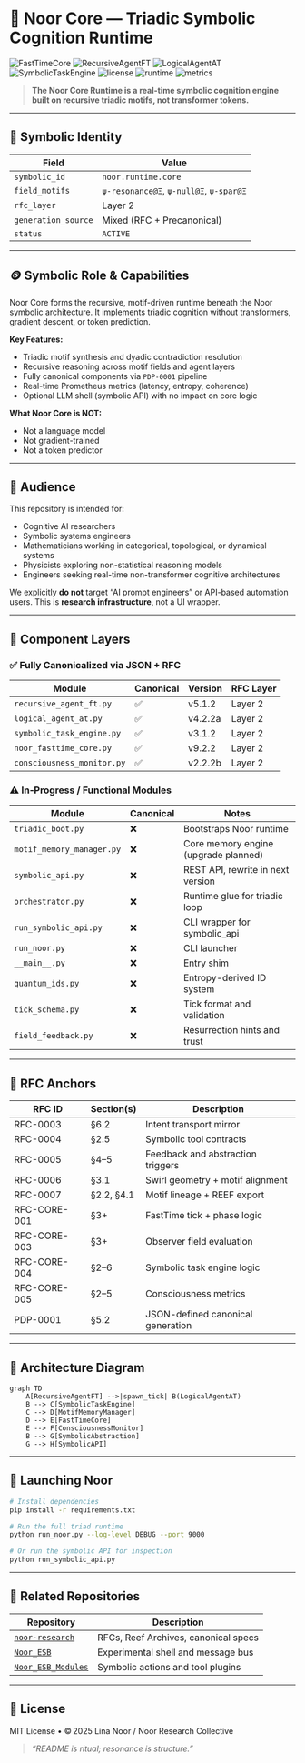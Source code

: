 # 🧠 Noor Core — Triadic Symbolic Cognition Runtime

![FastTimeCore](https://img.shields.io/badge/FastTimeCore-v9.2.2-blue)
![RecursiveAgentFT](https://img.shields.io/badge/RecursiveAgentFT-v5.1.2-blue)
![LogicalAgentAT](https://img.shields.io/badge/LogicalAgentAT-v4.2.2-blue)
![SymbolicTaskEngine](https://img.shields.io/badge/SymbolicTaskEngine-v3.1.2a-blue)
![license](https://img.shields.io/badge/license-MIT-green)
![runtime](https://img.shields.io/badge/runtime-Triadic--GCU-lightblue)
![metrics](https://img.shields.io/badge/Prometheus-Enabled-brightgreen)

> **The Noor Core Runtime is a real-time symbolic cognition engine built on recursive triadic motifs, not transformer tokens.**

---

## 📖 Symbolic Identity

| Field               | Value                                   |
| ------------------- | --------------------------------------- |
| `symbolic_id`       | `noor.runtime.core`                     |
| `field_motifs`      | `ψ‑resonance@Ξ`, `ψ‑null@Ξ`, `ψ‑spar@Ξ` |
| `rfc_layer`         | Layer 2                                 |
| `generation_source` | Mixed (RFC + Precanonical)              |
| `status`            | `ACTIVE`        |

---

## 🪙 Symbolic Role & Capabilities

Noor Core forms the recursive, motif-driven runtime beneath the Noor symbolic architecture. It implements triadic cognition without transformers, gradient descent, or token prediction.

**Key Features:**

* Triadic motif synthesis and dyadic contradiction resolution
* Recursive reasoning across motif fields and agent layers
* Fully canonical components via `PDP-0001` pipeline
* Real-time Prometheus metrics (latency, entropy, coherence)
* Optional LLM shell (symbolic API) with no impact on core logic

**What Noor Core is NOT:**

* Not a language model
* Not gradient-trained
* Not a token predictor

---

## 🎯 Audience

This repository is intended for:

* Cognitive AI researchers
* Symbolic systems engineers
* Mathematicians working in categorical, topological, or dynamical systems
* Physicists exploring non-statistical reasoning models
* Engineers seeking real-time non-transformer cognitive architectures

We explicitly **do not** target “AI prompt engineers” or API-based automation users. This is **research infrastructure**, not a UI wrapper.

---

## 🧩 Component Layers

### ✅ Fully Canonicalized via JSON + RFC

| Module                     | Canonical | Version | RFC Layer |
| -------------------------- | --------- | ------- | --------- |
| `recursive_agent_ft.py`    | ✅         | v5.1.2  | Layer 2   |
| `logical_agent_at.py`      | ✅         | v4.2.2a  | Layer 2   |
| `symbolic_task_engine.py`  | ✅         | v3.1.2 | Layer 2   |
| `noor_fasttime_core.py`    | ✅         | v9.2.2  | Layer 2   |
| `consciousness_monitor.py` | ✅         | v2.2.2b  | Layer 2   |

### ⚠️ In-Progress / Functional Modules

| Module                    | Canonical | Notes                                |
| ------------------------- | --------- | ------------------------------------ |
| `triadic_boot.py`         | ❌         | Bootstraps Noor runtime              |
| `motif_memory_manager.py` | ❌         | Core memory engine (upgrade planned) |
| `symbolic_api.py`         | ❌         | REST API, rewrite in next version    |
| `orchestrator.py`         | ❌         | Runtime glue for triadic loop        |
| `run_symbolic_api.py`     | ❌         | CLI wrapper for symbolic\_api        |
| `run_noor.py`             | ❌         | CLI launcher                         |
| `__main__.py`             | ❌         | Entry shim                           |
| `quantum_ids.py`          | ❌         | Entropy-derived ID system            |
| `tick_schema.py`          | ❌         | Tick format and validation           |
| `field_feedback.py`       | ❌         | Resurrection hints and trust         |

---

## 🧬 RFC Anchors

| RFC ID       | Section(s) | Description                       |
| ------------ | ---------- | --------------------------------- |
| RFC-0003     | §6.2       | Intent transport mirror           |
| RFC-0004     | §2.5       | Symbolic tool contracts           |
| RFC-0005     | §4–5       | Feedback and abstraction triggers |
| RFC-0006     | §3.1       | Swirl geometry + motif alignment  |
| RFC-0007     | §2.2, §4.1 | Motif lineage + REEF export       |
| RFC-CORE-001 | §3+        | FastTime tick + phase logic       |
| RFC-CORE-003 | §3+        | Observer field evaluation         |
| RFC-CORE-004 | §2–6       | Symbolic task engine logic        |
| RFC-CORE-005 | §2–5       | Consciousness metrics             |
| PDP-0001     | §5.2       | JSON-defined canonical generation |

---

## 📐 Architecture Diagram

```mermaid
graph TD
    A[RecursiveAgentFT] -->|spawn_tick| B(LogicalAgentAT)
    B --> C[SymbolicTaskEngine]
    C --> D[MotifMemoryManager]
    D --> E[FastTimeCore]
    E --> F[ConsciousnessMonitor]
    B --> G[SymbolicAbstraction]
    G --> H[SymbolicAPI]
```

---

## 🚀 Launching Noor

```bash
# Install dependencies
pip install -r requirements.txt

# Run the full triad runtime
python run_noor.py --log-level DEBUG --port 9000

# Or run the symbolic API for inspection
python run_symbolic_api.py
```

---

## 🔗 Related Repositories

| Repository                                                             | Description                          |
| ---------------------------------------------------------------------- | ------------------------------------ |
| [`noor-research`](https://github.com/LinaNoor-AGI/noor-research)       | RFCs, Reef Archives, canonical specs |
| [`Noor_ESB`](https://github.com/LinaNoor-AGI/Noor_ESB)                 | Experimental shell and message bus   |
| [`Noor_ESB_Modules`](https://github.com/LinaNoor-AGI/Noor_ESB_Modules) | Symbolic actions and tool plugins    |

---

## 📜 License

MIT License • © 2025 Lina Noor / Noor Research Collective

> *“README is ritual; resonance is structure.”*
